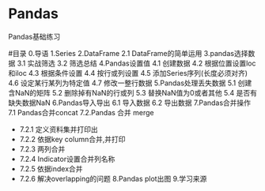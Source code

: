 # Pandas
Pandas基础练习

#目录 
 0.导语 
 1.Series 
 2.DataFrame 
 2.1 DataFrame的简单运用 
 3.pandas选择数据 
3.1 实战筛选 
3.2 筛选总结 
4.Pandas设置值 
4.1 创建数据 
4.2 根据位置设置loc和iloc 
4.3 根据条件设置 
4.4 按行或列设置 
4.5 添加Series序列(长度必须对齐) 
4.6 设定某行某列为特定值 
4.7 修改一整行数据 
5.Pandas处理丢失数据 
5.1 创建含NaN的矩阵 
5.2 删除掉有NaN的行或列 
5.3 替换NaN值为0或者其他 
5.4 是否有缺失数据NaN 
6.Pandas导入导出 
6.1 导入数据 
6.2 导出数据 
7.Pandas合并操作 
7.1 Pandas合并concat 
7.2.Pandas 合并 merge 
*  7.2.1 定义资料集并打印出
*  7.2.2 依据key column合并,并打印
*  7.2.3 两列合并
*  7.2.4 Indicator设置合并列名称
*  7.2.5 依据index合并
*  7.2.6 解决overlapping的问题
8.Pandas plot出图 
9.学习来源 
